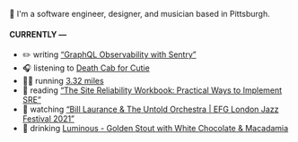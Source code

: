 👋 I'm a software engineer, designer, and musician based in Pittsburgh.

#### CURRENTLY —

* ✏️ writing [“GraphQL Observability with Sentry”](https://www.amoscato.com/journal/graphql-observability/)
* 🎧 listening to [Death Cab for Cutie](https://www.last.fm/music/Death+Cab+for+Cutie/_/Monday+Morning)
* 🏃‍♂️ running [3.32 miles](https://www.strava.com/activities/7038095230)
* 📘 reading [“The Site Reliability Workbook: Practical Ways to Implement SRE”](https://www.goodreads.com/book/show/39687146-the-site-reliability-workbook)
* 🍿 watching [“Bill Laurance &amp; The Untold Orchestra | EFG London Jazz Festival 2021”](https://youtu.be/W626yZi15js)
* 🍺 drinking [Luminous - Golden Stout with White Chocolate &amp; Macadamia](https://untappd.com/user/namoscato/checkin/1153254768)
